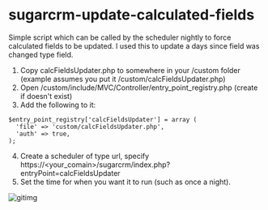 sugarcrm-update-calculated-fields
=================================

Simple script which can be called by the scheduler nightly to force calculated fields to be updated.
I used this to update a days since field was changed type field.


1. Copy calcFieldsUpdater.php to somewhere in your /custom folder (example assumes you put it /custom/calcFieldsUpdater.php)
2. Open /custom/include/MVC/Controller/entry_point_registry.php (create if doesn't exist)
3. Add the following to it:
  ```
  $entry_point_registry['calcFieldsUpdater'] = array (
    'file' => 'custom/calcFieldsUpdater.php',
    'auth' => true,
  );
  ```
  
4. Create a scheduler of type url, specify https://<your_comain>/sugarcrm/index.php?entryPoint=calcFieldsUpdater
5. Set the time for when you want it to run (such as once a night).


![gitimg](https://gitimg.com/blak3r/sugarcrm-update-calculated-fields/README/track)
